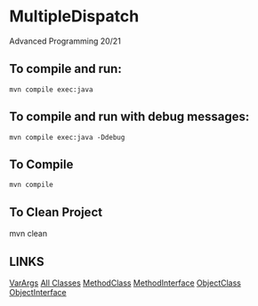 # MultipleDispatch
Advanced Programming 20/21

## To compile and run:

```
mvn compile exec:java
```

## To compile and run with debug messages:

```
mvn compile exec:java -Ddebug
```

## To Compile
```
mvn compile
```

## To Clean Project

mvn clean


## LINKS

[VarArgs](https://docs.oracle.com/javase/8/docs/technotes/guides/language/varargs.html)
[All Classes](https://docs.oracle.com/javase/10/docs/api/allclasses-noframe.html)
[MethodClass](https://docs.oracle.com/javase/10/docs/api/java/lang/reflect/Method.html)
[MethodInterface](https://docs.oracle.com/javase/10/docs/api/com/sun/jdi/Method.html)
[ObjectClass](https://docs.oracle.com/javase/10/docs/api/java/lang/Object.html)
[ObjectInterface](https://docs.oracle.com/javase/10/docs/api/org/omg/CORBA/Object.html)

